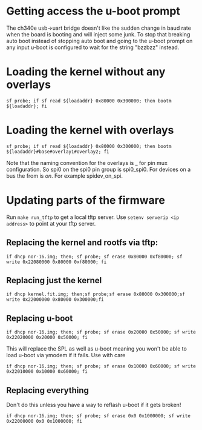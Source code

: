 # Getting access the u-boot prompt

The ch340e usb->uart bridge doesn't like the sudden change in baud rate
when the board is booting and will inject some junk. To stop that breaking
auto boot instead of stopping auto boot and going to the u-boot prompt
on any input u-boot is configured to wait for the string "bzzbzz" instead.

# Loading the kernel without any overlays

```
sf probe; if sf read ${loadaddr} 0x80000 0x300000; then bootm ${loadaddr}; fi
```

# Loading the kernel with overlays

```
sf probe; if sf read ${loadaddr} 0x80000 0x300000; then bootm ${loadaddr}#base#overlay1#overlay2; fi
```

Note that the naming convention for the overlays is <function>_<pingroup> for pin mux configuration.
So spi0 on the spi0 pin group is spi0_spi0. For devices on a bus the from is <device>_on_<bus>. For
example spidev_on_spi.

# Updating parts of the firmware

Run ```make run_tftp``` to get a local tftp server.
Use ```setenv serverip <ip address>``` to point at your tftp server.

## Replacing the kernel and rootfs via tftp:

```
if dhcp nor-16.img; then; sf probe; sf erase 0x80000 0xf80000; sf write 0x22080000 0x80000 0xf80000; fi
```

## Replacing just the kernel

```
if dhcp kernel.fit.img; then;sf probe;sf erase 0x80000 0x300000;sf write 0x22000000 0x80000 0x300000;fi
```

## Replacing u-boot

```
if dhcp nor-16.img; then; sf probe; sf erase 0x20000 0x50000; sf write 0x22020000 0x20000 0x50000; fi
```

This will replace the SPL as well as u-boot meaning you won't be able to load u-boot via ymodem if it fails. Use with care

```
if dhcp nor-16.img; then; sf probe; sf erase 0x10000 0x60000; sf write 0x22010000 0x10000 0x60000; fi
```

## Replacing everything

Don't do this unless you have a way to reflash u-boot if it gets broken!

```
if dhcp nor-16.img; then; sf probe; sf erase 0x0 0x1000000; sf write 0x22000000 0x0 0x1000000; fi
```
